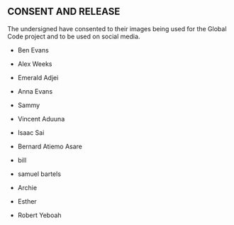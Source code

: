## CONSENT AND RELEASE

The undersigned have consented to their images being used for the Global Code project
and to be used on social media.

* Ben Evans

* Alex Weeks

* Emerald Adjei

* Anna Evans

* Sammy

* Vincent Aduuna

* Isaac Sai

* Bernard Atiemo Asare

* bill

* samuel bartels

* Archie

* Esther

* Robert Yeboah
